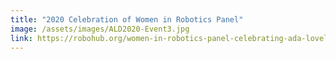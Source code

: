 ```yaml
---
title: "2020 Celebration of Women in Robotics Panel"
image: /assets/images/ALD2020-Event3.jpg
link: https://robohub.org/women-in-robotics-panel-celebrating-ada-lovelace-day/
---
```

